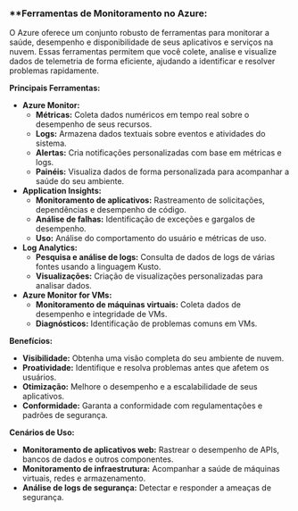 ### **Ferramentas de Monitoramento no Azure: 

O Azure oferece um conjunto robusto de ferramentas para monitorar a saúde, desempenho e disponibilidade de seus aplicativos e serviços na nuvem. Essas ferramentas permitem que você colete, analise e visualize dados de telemetria de forma eficiente, ajudando a identificar e resolver problemas rapidamente.

**Principais Ferramentas:**

- **Azure Monitor:**
    - **Métricas:** Coleta dados numéricos em tempo real sobre o desempenho de seus recursos.
    - **Logs:** Armazena dados textuais sobre eventos e atividades do sistema.
    - **Alertas:** Cria notificações personalizadas com base em métricas e logs.
    - **Painéis:** Visualiza dados de forma personalizada para acompanhar a saúde do seu ambiente.
- **Application Insights:**
    - **Monitoramento de aplicativos:** Rastreamento de solicitações, dependências e desempenho de código.
    - **Análise de falhas:** Identificação de exceções e gargalos de desempenho.
    - **Uso:** Análise do comportamento do usuário e métricas de uso.
- **Log Analytics:**
    - **Pesquisa e análise de logs:** Consulta de dados de logs de várias fontes usando a linguagem Kusto.
    - **Visualizações:** Criação de visualizações personalizadas para analisar dados.
- **Azure Monitor for VMs:**
    - **Monitoramento de máquinas virtuais:** Coleta dados de desempenho e integridade de VMs.
    - **Diagnósticos:** Identificação de problemas comuns em VMs.

**Benefícios:**

- **Visibilidade:** Obtenha uma visão completa do seu ambiente de nuvem.
- **Proatividade:** Identifique e resolva problemas antes que afetem os usuários.
- **Otimização:** Melhore o desempenho e a escalabilidade de seus aplicativos.
- **Conformidade:** Garanta a conformidade com regulamentações e padrões de segurança.

**Cenários de Uso:**

- **Monitoramento de aplicativos web:** Rastrear o desempenho de APIs, bancos de dados e outros componentes.
- **Monitoramento de infraestrutura:** Acompanhar a saúde de máquinas virtuais, redes e armazenamento.
- **Análise de logs de segurança:** Detectar e responder a ameaças de segurança.
